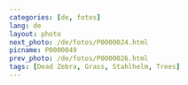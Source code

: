 ```yaml
---
categories: [de, fotos]
lang: de
layout: photo
next_photo: /de/fotos/P0000024.html
picname: P0000049
prev_photo: /de/fotos/P0000026.html
tags: [Dead Zebra, Grass, Stahlhelm, Trees]
---
```

